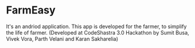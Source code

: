 # FarmEasy
It's an andriod application. This app is developed for the farmer, to simplify the life of farmer.
(Developed at CodeShastra 3.0 Hackathon by Sumit Busa, Vivek Vora, Parth Velani and Karan Sakharelia)

 
 
